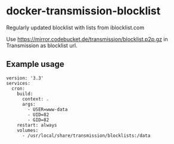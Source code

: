 # docker-transmission-blocklist
Regularly updated blocklist with lists from iblocklist.com

Use https://mirror.codebucket.de/transmission/blocklist.p2p.gz in Transmission as blocklist url.

## Example usage
```
version: '3.3'
services:
  cron:
    build:
      context: .
      args:
        - USER=www-data
        - UID=82
        - GID=82
    restart: always
    volumes:
      - /usr/local/share/transmission/blocklists:/data
```
